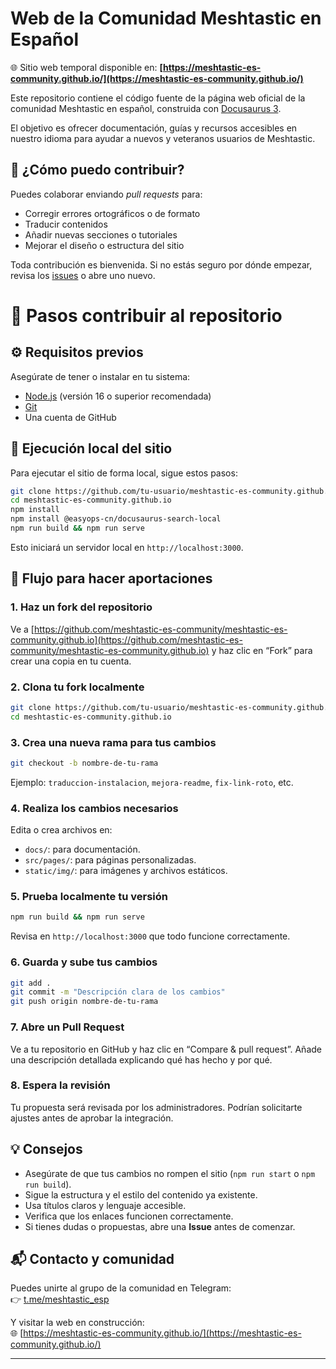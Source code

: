 # Web de la Comunidad Meshtastic en Español

🌐 Sitio web temporal disponible en: **[https://meshtastic-es-community.github.io/](https://meshtastic-es-community.github.io/)**

Este repositorio contiene el código fuente de la página web oficial de la comunidad Meshtastic en español, construida con [Docusaurus 3](https://docusaurus.io/).

El objetivo es ofrecer documentación, guías y recursos accesibles en nuestro idioma para ayudar a nuevos y veteranos usuarios de Meshtastic.

## 🚀 ¿Cómo puedo contribuir?

Puedes colaborar enviando _pull requests_ para:

- Corregir errores ortográficos o de formato
- Traducir contenidos
- Añadir nuevas secciones o tutoriales
- Mejorar el diseño o estructura del sitio

Toda contribución es bienvenida. Si no estás seguro por dónde empezar, revisa los [issues](https://github.com/meshtastic-es-community/meshtastic-es-community.github.io/issues) o abre uno nuevo.



# 🤝 Pasos contribuir al repositorio

## ⚙️ Requisitos previos

Asegúrate de tener o instalar en tu sistema:

- [Node.js](https://nodejs.org/) (versión 16 o superior recomendada)  
- [Git](https://git-scm.com/)  
- Una cuenta de GitHub

## 🚀 Ejecución local del sitio

Para ejecutar el sitio de forma local, sigue estos pasos:

```bash
git clone https://github.com/tu-usuario/meshtastic-es-community.github.io.git
cd meshtastic-es-community.github.io
npm install
npm install @easyops-cn/docusaurus-search-local
npm run build && npm run serve
```

Esto iniciará un servidor local en `http://localhost:3000`.

## 🌿 Flujo para hacer aportaciones

### 1. Haz un fork del repositorio

Ve a [https://github.com/meshtastic-es-community/meshtastic-es-community.github.io](https://github.com/meshtastic-es-community/meshtastic-es-community.github.io) y haz clic en “Fork” para crear una copia en tu cuenta.

### 2. Clona tu fork localmente

```bash
git clone https://github.com/tu-usuario/meshtastic-es-community.github.io.git
cd meshtastic-es-community.github.io
```

### 3. Crea una nueva rama para tus cambios

```bash
git checkout -b nombre-de-tu-rama
```

Ejemplo: `traduccion-instalacion`, `mejora-readme`, `fix-link-roto`, etc.

### 4. Realiza los cambios necesarios

Edita o crea archivos en:

- `docs/`: para documentación.  
- `src/pages/`: para páginas personalizadas.  
- `static/img/`: para imágenes y archivos estáticos.

### 5. Prueba localmente tu versión

```bash
npm run build && npm run serve
```

Revisa en `http://localhost:3000` que todo funcione correctamente.

### 6. Guarda y sube tus cambios

```bash
git add .
git commit -m "Descripción clara de los cambios"
git push origin nombre-de-tu-rama
```

### 7. Abre un Pull Request

Ve a tu repositorio en GitHub y haz clic en “Compare & pull request”. Añade una descripción detallada explicando qué has hecho y por qué.

### 8. Espera la revisión

Tu propuesta será revisada por los administradores. Podrían solicitarte ajustes antes de aprobar la integración.

## 💡 Consejos

- Asegúrate de que tus cambios no rompen el sitio (`npm run start` o `npm run build`).  
- Sigue la estructura y el estilo del contenido ya existente.  
- Usa títulos claros y lenguaje accesible.  
- Verifica que los enlaces funcionen correctamente.  
- Si tienes dudas o propuestas, abre una **Issue** antes de comenzar.

## 📬 Contacto y comunidad

Puedes unirte al grupo de la comunidad en Telegram:  
👉 [t.me/meshtastic_esp](https://t.me/meshtastic_esp)

Y visitar la web en construcción:  
🌐 [https://meshtastic-es-community.github.io/](https://meshtastic-es-community.github.io/)

---

